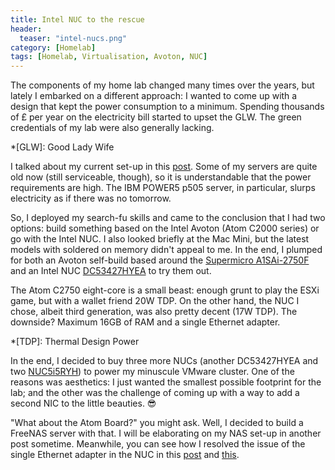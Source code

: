 ```yaml
---
title: Intel NUC to the rescue
header:
  teaser: "intel-nucs.png"
category: [Homelab] 
tags: [Homelab, Virtualisation, Avoton, NUC]
---
```


The components of my home lab changed many times over the years, but lately I embarked on a different approach: I wanted to come up with a design that kept the power consumption to a minimum. Spending thousands of £ per year on the electricity bill started to upset the GLW. The green credentials of my lab were also generally lacking.

*[GLW]: Good Lady Wife

I talked about my current set-up in this [post](/The-Home-Lab/). Some of my servers are quite old now (still serviceable, though), so it is understandable that the power requirements are high. The IBM POWER5 p505 server, in particular, slurps electricity as if there was no tomorrow.

So, I deployed my search-fu skills and came to the conclusion that I had two options: build something based on the Intel Avoton (Atom C2000 series) or go with the Intel NUC. I also looked briefly at the Mac Mini, but the latest models with soldered on memory didn't appeal to me. In the end, I plumped for both an Avoton self-build based around the [Supermicro A1SAi-2750F](https://www.supermicro.com/products/motherboard/ATOM/X10/A1SAi-2750F.cfm) and an Intel NUC [DC53427HYEA](http://www.intel.co.uk/content/www/uk/en/nuc/nuc-kit-dc53427hye-board-d53427rke.html) to try them out. 

The Atom C2750 eight-core is a small beast: enough grunt to play the ESXi game, but with a wallet friend 20W TDP. On the other hand, the NUC I chose, albeit third generation, was also pretty decent (17W TDP). The downside? Maximum 16GB of RAM and a single Ethernet adapter. 

*[TDP]: Thermal Design Power

In the end, I decided to buy three more NUCs (another DC53427HYEA and two [NUC5i5RYH](http://www.intel.co.uk/content/www/uk/en/nuc/nuc-kit-nuc5i5ryh.html)) to power my minuscule VMware cluster. One of the reasons was aesthetics: I just wanted the smallest possible footprint for the lab; and the other was the challenge of coming up with a way to add a second NIC to the little beauties. 😎 

"What about the Atom Board?" you might ask. Well, I decided to build a FreeNAS server with that. I will be elaborating on my NAS set-up in another post sometime. Meanwhile, you can see how I resolved the issue of the single Ethernet adapter in the NUC in this [post](/Homelab/NUC-Squarepants/) and [this](/Homelab/Want-a-USB-Ethernet-driver-for-ESXi-You-can-have-two/).
